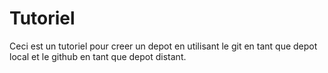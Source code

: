 # Tutoriel
Ceci est un tutoriel pour creer un depot en utilisant le git en tant que depot local et le github en tant que depot distant.